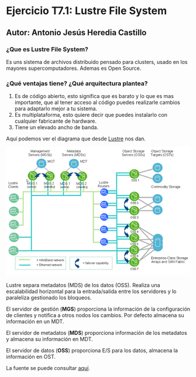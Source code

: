 # Ejercicio T7.1: Lustre File System
## Autor: Antonio Jesús Heredia Castillo
### ¿Que es Lustre File System?

Es uns sistema de archivos distribuido pensado para clusters, usado en  los mayores supercomputadores. Ademas es Open Source. 

### ¿Qué ventajas tiene? ¿Qué arquitectura plantea?

 1. Es de código abierto, esto significa que  es barato y lo que es mas importante, que al tener acceso al código puedes realizarle cambios para adaptarlo mejor a tu sistema.
 2. Es multiplataforma, esto quiere decir que puedes instalarlo con cualquier fabricante de hardware.
 3. Tiene un elevado ancho de banda.

Aquí podemos ver el diagrama que desde [Lustre](http://lustre.org/about/) nos dan.

![](img/LustreComponents21.gif)

Lustre separa metadatos (MDS) de los datos (OSS). Realiza una escalabilidad horizontal para la entrada/salida entre los servidores y lo paraleliza gestionado los bloqueos.

El servidor de gestión (__MGS__) proporciona la información de la configuración de clientes y notifica a otros nodos los cambios. Por defecto almacena su información en un MDT.

El servidor de metadatos (__MDS__) proporciona información de los metadatos  y almacena su información en MDT.

El servidor de datos (__OSS__) proporciona E/S para los datos, almacena la información en OST.

La fuente se puede consultar [aquí](http://webserver.dmt.upm.es/zope/JS/segunda-edicion/conferencias/Presentacion_Lustre.pdf).